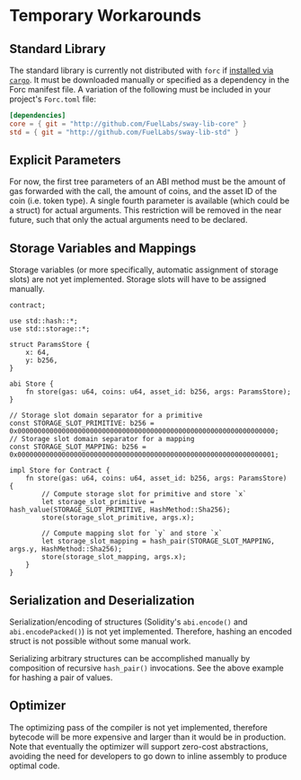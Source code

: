 # Temporary Workarounds

## Standard Library

The standard library is currently not distributed with `forc` if [installed via `cargo`](./installation.md#installing-from-cargo). It must be downloaded manually or specified as a dependency in the Forc manifest file. A variation of the following must be included in your project's `Forc.toml` file:

```toml
[dependencies]
core = { git = "http://github.com/FuelLabs/sway-lib-core" }
std = { git = "http://github.com/FuelLabs/sway-lib-std" }
```

## Explicit Parameters

For now, the first tree parameters of an ABI method must be the amount of gas forwarded with the call, the amount of coins, and the asset ID of the coin (i.e. token type). A single fourth parameter is available (which could be a struct) for actual arguments. This restriction will be removed in the near future, such that only the actual arguments need to be declared.

## Storage Variables and Mappings

Storage variables (or more specifically, automatic assignment of storage slots) are not yet implemented. Storage slots will have to be assigned manually.

```sway
contract;

use std::hash::*;
use std::storage::*;

struct ParamsStore {
    x: 64,
    y: b256,
}

abi Store {
    fn store(gas: u64, coins: u64, asset_id: b256, args: ParamsStore);
}

// Storage slot domain separator for a primitive
const STORAGE_SLOT_PRIMITIVE: b256 = 0x0000000000000000000000000000000000000000000000000000000000000000;
// Storage slot domain separator for a mapping
const STORAGE_SLOT_MAPPING: b256 = 0x0000000000000000000000000000000000000000000000000000000000000001;

impl Store for Contract {
    fn store(gas: u64, coins: u64, asset_id: b256, args: ParamsStore) {
        // Compute storage slot for primitive and store `x`
        let storage_slot_primitive = hash_value(STORAGE_SLOT_PRIMITIVE, HashMethod::Sha256);
        store(storage_slot_primitive, args.x);

        // Compute mapping slot for `y` and store `x`
        let storage_slot_mapping = hash_pair(STORAGE_SLOT_MAPPING, args.y, HashMethod::Sha256);
        store(storage_slot_mapping, args.x);
    }
}
```

## Serialization and Deserialization

Serialization/encoding of structures (Solidity's `abi.encode()` and `abi.encodePacked()`) is not yet implemented. Therefore, hashing an encoded struct is not possible without some manual work.

Serializing arbitrary structures can be accomplished manually by composition of recursive `hash_pair()` invocations. See the above example for hashing a pair of values.

## Optimizer

The optimizing pass of the compiler is not yet implemented, therefore bytecode will be more expensive and larger than it would be in production. Note that eventually the optimizer will support zero-cost abstractions, avoiding the need for developers to go down to inline assembly to produce optimal code.
